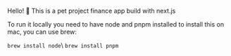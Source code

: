 Hello! 👋
This is a pet project finance app build with next.js

To run it locally you need to have node and pnpm installed
to install this on mac, you can use brew:
  
  <code>brew install node</code>\\
  <code>brew install pnpm</code>